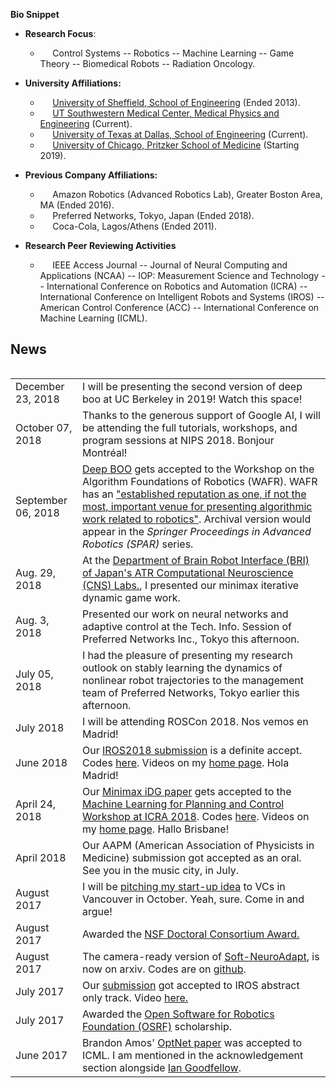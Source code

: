 
**Bio Snippet**
  <!-- - &nbsp; &nbsp;&nbsp; Fifth year Ph.D. candidate. -->

+ **Research Focus**:
  - &nbsp; &nbsp;&nbsp; Control Systems -- Robotics -- Machine Learning -- Game Theory -- Biomedical Robots -- Radiation Oncology.

+ **University Affiliations:**
  - &nbsp; &nbsp;&nbsp;  [University of Sheffield, School of Engineering](https://www.sheffield.ac.uk/acse) (Ended 2013).
  - &nbsp; &nbsp;&nbsp;  [UT Southwestern Medical Center, Medical Physics and Engineering](https://www.utsouthwestern.edu/labs/maia/about/meet-our-team.html) (Current).
  - &nbsp; &nbsp;&nbsp; [University of Texas at Dallas, School of Engineering](https://ecs.utdallas.edu/~opo140030/) (Current).
  - &nbsp; &nbsp;&nbsp; [University of Chicago, Pritzker School of Medicine](https://pritzker.uchicago.edu/) (Starting 2019).

+ **Previous Company Affiliations:**
  -  &nbsp; &nbsp;&nbsp; Amazon Robotics (Advanced Robotics Lab), Greater Boston Area, MA (Ended 2016).
  - &nbsp; &nbsp;&nbsp; Preferred Networks, Tokyo, Japan (Ended 2018).
  - &nbsp; &nbsp;&nbsp; Coca-Cola, Lagos/Athens (Ended 2011).

+ **Research Peer Reviewing Activities**
  -  &nbsp; &nbsp;&nbsp; IEEE Access Journal -- Journal of Neural Computing and Applications (NCAA) -- IOP: Measurement Science and Technology -- International Conference on Robotics and Automation (ICRA) -- International Conference on Intelligent Robots and Systems (IROS) -- American Control Conference (ACC) -- International Conference on Machine Learning (ICML).

## <i class="fa fa-chevron-right"></i> News

<table class="table table-hover">
<table class="table table-hover">

<tr>
  <td class='col-md-3'>December 23, 2018</td>
  <td>
  I will be presenting the second version of deep boo at UC Berkeley in 2019! Watch this space!
  </td>
</tr>

<tr>
  <td class='col-md-3'>October 07, 2018</td>
  <td>
  Thanks to the generous support of Google AI, I will be attending the full tutorials, workshops, and program sessions at NIPS 2018. Bonjour Montréal!
  </td>
</tr>

<tr>
  <td class='col-md-3'>September 06, 2018</td>
  <td>
  <a href="/assets/papers/wafr.pdf"> Deep BOO</a> gets accepted to the Workshop on the Algorithm Foundations of Robotics (WAFR). WAFR has an <a href="https://parasol.tamu.edu/wafr/wafr2018/authors.php">"established reputation as one, if not the most, important venue for presenting algorithmic work related to robotics"</a>. Archival version would  appear in the <i>Springer Proceedings
  in Advanced Robotics (SPAR)</i> series.
  </td>
</tr>

<tr>
  <td class='col-md-3'>Aug. 29, 2018</td>
  <td>At the <a href="http://www.cns.atr.jp/bri/en/">Department of Brain Robot Interface (BRI) of Japan's ATR Computational Neuroscience (CNS) Labs.</a>, I presented our minimax iterative dynamic game work.
  </td>
</tr>

<tr>
  <td class='col-md-3'>Aug. 3, 2018</td>
  <td> Presented our work on neural networks and adaptive control at the Tech. Info. Session of Preferred Networks Inc., Tokyo this afternoon.
  </td>
</tr>

<tr>
  <td class='col-md-3'>July 05, 2018</td>
  <td> I had the pleasure of presenting my research outlook on stably learning the dynamics of nonlinear robot trajectories to the management team of Preferred Networks, Tokyo earlier this afternoon.
  </td>
</tr>

<tr>
  <td class='col-md-3'>July 2018</td>
  <td> I will be attending ROSCon 2018.  Nos vemos en Madrid!</td>
</tr>

<tr>
  <td class='col-md-3'>June 2018</td>
  <td> Our <a href="/assets/papers/IROS18_Final.pdf">IROS2018 submission</a> is a definite accept. Codes <a href='https://github.com/lakehanne/youbot'>here</a>. Videos on my <a href="http://ecs.utdallas.edu/~opo140030/iros18/iros2018.html"> home page</a>. Hola Madrid! </td>
</tr>

<tr>
  <td class='col-md-3'>April 24, 2018</td>
  <td> Our <a href="/assets/papers/Minimax_ICRAMLPC.pdf">Minimax iDG paper</a> gets accepted to the <a href="http://www.cs.unm.edu/amprg/Workshops/MLPC18/index.html">Machine Learning for Planning and Control Workshop at ICRA 2018</a>. Codes <a href='https://github.com/lakehanne/youbot'>here</a>. Videos on my <a href="http://ecs.utdallas.edu/~opo140030/iros18/iros2018.html"> home page</a>. Hallo Brisbane! </td>
</tr>

<tr>
  <td class='col-md-3'>April 2018</td>
  <td> Our AAPM (American Association of Physicists in Medicine) submission got accepted as an oral. See you in the music city, in July.</td>
</tr>

<tr>
  <td class='col-md-3'>August 2017</td>
  <td> I will be <a href="http://iros2017.org/program/forums/efsc">pitching my start-up idea</a>  to VCs in Vancouver in October. Yeah, sure. Come in and argue! </td>
</tr>

<tr>
  <td class='col-md-3'>August 2017</td>
  <td> Awarded the  <a href="https://www.nsf.gov/awardsearch/showAward?AWD_ID=1748482&HistoricalAwards=false">NSF Doctoral Consortium Award.</a></td>
</tr>

<tr>
  <td class='col-md-3'>August 2017</td>
  <td>The camera-ready version of <a href="https://arxiv.org/abs/1703.03821v3">Soft-NeuroAdapt</a>, is now on arxiv. Codes are on <a href="https://github.com/lakehanne/soft-neuro-adapt">github</a>.</td>
</tr>

<tr>
  <td class='col-md-3'>July 2017</td>
  <td> Our <a href="http://ecs.utdallas.edu/~opo140030/media/Papers/IROS2017/Abstract/IROS_Abstract.pdf"> submission</a> got accepted to IROS abstract only track. Video <a href="https://www.youtube.com/watch?v=mNpU2oNcPtU&t=14s"> here.</a></td>
</tr>

<tr>
  <td class='col-md-3'>July 2017</td>
  <td>Awarded the  <a href="https://roscon.ros.org/2017/">Open Software for Robotics Foundation (OSRF)</a> scholarship.</td>
</tr>

<tr>
  <td class='col-md-3'>June 2017</td>
  <td>Brandon Amos' <a href="https://arxiv.org/pdf/1703.00443.pdf">OptNet paper</a> was accepted to ICML. I am mentioned in the acknowledgement section alongside <a href="https://en.wikipedia.org/wiki/Ian_Goodfellow">Ian Goodfellow</a>.</td>
</tr>

</table>
